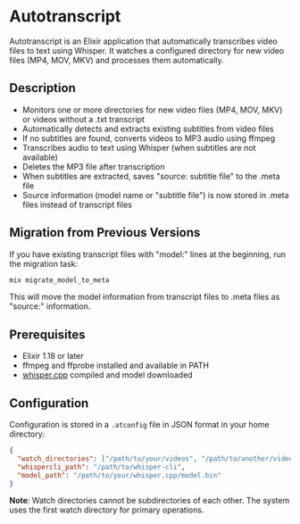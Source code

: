 # Autotranscript

Autotranscript is an Elixir application that automatically transcribes video files to text using Whisper. It watches a configured directory for new video files (MP4, MOV, MKV) and processes them automatically.

## Description

- Monitors one or more directories for new video files (MP4, MOV, MKV) or videos without a .txt transcript
- Automatically detects and extracts existing subtitles from video files
- If no subtitles are found, converts videos to MP3 audio using ffmpeg
- Transcribes audio to text using Whisper (when subtitles are not available)
- Deletes the MP3 file after transcription
- When subtitles are extracted, saves "source: subtitle file" to the .meta file
- Source information (model name or "subtitle file") is now stored in .meta files instead of transcript files

## Migration from Previous Versions

If you have existing transcript files with "model:" lines at the beginning, run the migration task:

```bash
mix migrate_model_to_meta
```

This will move the model information from transcript files to .meta files as "source:" information.

## Prerequisites

- Elixir 1.18 or later
- ffmpeg and ffprobe installed and available in PATH
- [whisper.cpp](https://github.com/ggerganov/whisper.cpp) compiled and model downloaded

## Configuration

Configuration is stored in a `.atconfig` file in JSON format in your home directory:

```json
{
  "watch_directories": ["/path/to/your/videos", "/path/to/another/video/folder"],
  "whispercli_path": "/path/to/whisper-cli",
  "model_path": "/path/to/your/whisper.cpp/model.bin"
}
```

**Note**: Watch directories cannot be subdirectories of each other. The system uses the first watch directory for primary operations.